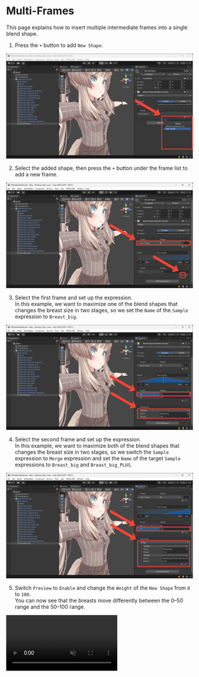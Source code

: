 # Multi-Frames
This page explains how to insert multiple intermediate frames into a single blend shape.

1. Press the `+` button to add `New Shape`.

![Add Shape](../images/tutorials/multi-frames/add-shape.png)

2. Select the added shape, then press the `+` button under the frame list to add a new frame.

![Add Frame](../images/tutorials/multi-frames/add-frame.png)

3. Select the first frame and set up the expression.  
In this example, we want to maximize one of the blend shapes that changes the breast size in two stages, so we set the `Name` of the `Sample` expression to `Breast_big`.

![First Frame Settings](../images/tutorials/multi-frames/first-frame-settings.png)

4. Select the second frame and set up the expression.  
In this example, we want to maximize both of the blend shapes that changes the breast size in two stages, so we switch the `Sample` expression to `Merge` expression and set the `Name` of the target `Sample` expressions to `Breast_big` and `Breast_big_PLUS`.

![Second Frame Settings](../images/tutorials/multi-frames/second-frame-settings.png)

5. Switch `Preview` to `Enable` and change the `Weight` of the `New Shape` from `0` to `100`.  
You can now see that the breasts move differently between the 0–50 range and the 50–100 range.

<video muted autoplay loop playsinline src="../videos/tutorials/multi-frames/multi-frames.mp4"></video>
